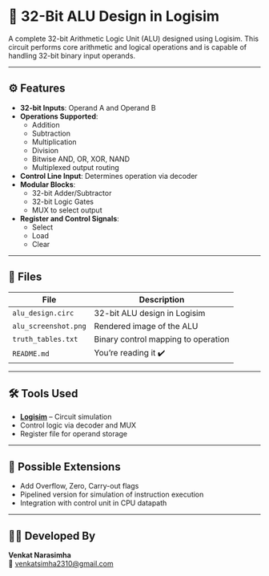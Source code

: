 # 🧮 32-Bit ALU Design in Logisim

A complete 32-bit Arithmetic Logic Unit (ALU) designed using Logisim. This circuit performs core arithmetic and logical operations and is capable of handling 32-bit binary input operands.

---

## ⚙️ Features

- **32-bit Inputs**: Operand A and Operand B
- **Operations Supported**:
  - Addition
  - Subtraction
  - Multiplication
  - Division
  - Bitwise AND, OR, XOR, NAND
  - Multiplexed output routing
- **Control Line Input**: Determines operation via decoder
- **Modular Blocks**:
  - 32-bit Adder/Subtractor
  - 32-bit Logic Gates
  - MUX to select output
- **Register and Control Signals**:
  - Select
  - Load
  - Clear

---

## 📂 Files

| File | Description |
|------|-------------|
| `alu_design.circ` | 32-bit ALU design in Logisim |
| `alu_screenshot.png` | Rendered image of the ALU |
| `truth_tables.txt`  | Binary control mapping to operation |
| `README.md` | You’re reading it ✔️ |

---

## 🛠 Tools Used

- **[Logisim](http://www.cburch.com/logisim/)** – Circuit simulation
- Control logic via decoder and MUX
- Register file for operand storage

---

## 🚀 Possible Extensions

- Add Overflow, Zero, Carry-out flags
- Pipelined version for simulation of instruction execution
- Integration with control unit in CPU datapath

---

## 👨‍💻 Developed By

**Venkat Narasimha**  
📧 venkatsimha2310@gmail.com
